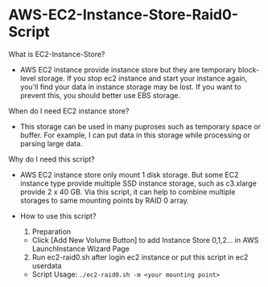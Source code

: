 AWS-EC2-Instance-Store-Raid0-Script
===
What is EC2-Instance-Store?
* AWS EC2 instance provide instance store but they are temporary block-level storage.
If you stop ec2 instance and start your instance again, you'll find your data in instance storage may be lost.
If you want to prevent this, you should better use EBS storage.

When do I need EC2 instance store?
* This storage can be used in many puproses such as temporary space or buffer. For example, I can put data in this storage while processing or parsing large data.

Why do I need this script?
* AWS EC2 instance store only mount 1 disk storage. But some EC2 instance type provide multiple SSD instance storage, such as c3.xlarge provide 2 x 40 GB. Via this script, it can help to combine multiple storages to same mounting points by RAID 0 array.

* How to use this script?
  1. Preparation
    * Click [Add New Volume Button] to add Instance Store 0,1,2... in AWS LaunchInstance Wizard Page
  2. Run ec2-raid0.sh after login ec2 instance or put this script in ec2 userdata
    * Script Usage:
      ```./ec2-raid0.sh -m <your mounting point>```
